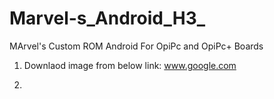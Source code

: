 # Marvel-s_Android_H3_
MArvel's Custom ROM Android For OpiPc and OpiPc+  Boards


1. Downlaod image from below link:
   www.google.com
   
2. 
